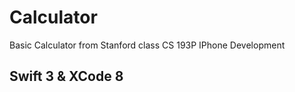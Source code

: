 # Calculator
Basic Calculator from Stanford class CS 193P IPhone Development

## Swift 3 & XCode 8

